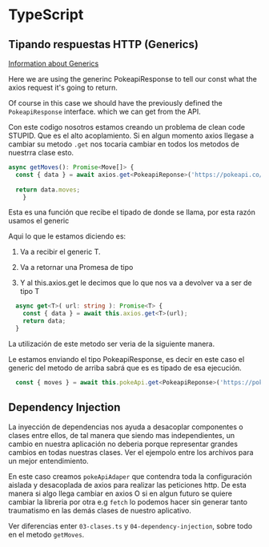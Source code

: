 # TypeScript

## Tipando respuestas HTTP (Generics)

[Information about Generics](https://www.typescriptlang.org/docs/handbook/2/generics.html#handbook-content)

Here we are using the generinc PokeapiResponse to tell our const what the axios request it's 
going to return.

Of course in this case we should have the previously defined the `PokeapiResponse` interface.
which we can get from the API.

Con este codigo nosotros estamos creando un problema de clean code STUPID. Que es el alto acoplamiento.
Si en algun momento axios llegase a cambiar su metodo `.get` nos tocaria cambiar en todos los metodos
de nuestrra clase esto.

```typescript
async getMoves(): Promise<Move[]> {
  const { data } = await axios.get<PokeapiReponse>('https://pokeapi.co/api/v2/pokemon/4');
    
  return data.moves;
    }
```

Esta es una función que recibe el tipado de donde se llama, por esta razón usamos el generic <T>

Aqui lo que le estamos diciendo es: 

1. Va a recibir el generic T.

2. Va a retornar una Promesa de tipo <T>

3. Y al this.axios.get le decimos que lo que nos va a devolver va a ser de tipo T

```typescript
  async get<T>( url: string ): Promise<T> {
    const { data } = await this.axios.get<T>(url);
    return data;
  }
```

La utilización de este metodo ser veria de la siguiente manera.

Le estamos enviando el tipo PokeapiResponse, es decir en este caso el generic <T>
del metodo de arriba sabrá que es es tipado de esa ejecución.

```typescript
  const { moves } = await this.pokeApi.get<PokeapiReponse>('https://pokeapi.co/api/v2/pokemon/4')
```

## Dependency Injection

La inyección de dependencias nos ayuda a desacoplar componentes o clases entre ellos, de tal manera que
siendo mas independientes, un cambio en nuestra aplicación no deberia porque representar grandes cambios
en todas nuestras clases. Ver el ejempolo entre los archivos para un mejor entendimiento.

En este caso creamos `pokeApiAdaper` que contendra toda la configuración aislada y desacoplada de axios
para realizar las peticiones http. De esta manera si algo llega cambiar en axios O si en algun futuro se 
quiere cambiar la libreria por otra e.g `fetch` lo podemos hacer sin generar tanto traumatismo en las demás
clases de nuestro aplicativo.

Ver diferencias enter `03-clases.ts` y `04-dependency-injection`, sobre todo en el metodo `getMoves`.


